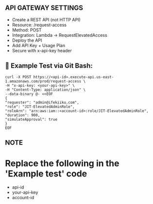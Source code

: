 ## API GATEWAY SETTINGS

- Create a REST API (not HTTP API)
- Resource: /request-access
- Method: POST
- Integration: Lambda → RequestElevatedAccess
- Deploy the API
- Add API Key + Usage Plan
- Secure with x-api-key header

## 🔐 Example Test via Git Bash:
    curl -X POST https://<api-id>.execute-api.us-east-1.amazonaws.com/prod/request-access \
    -H "x-api-key: <your-api-key>" \
    -H "Content-Type: application/json" \
    --data-binary @- <<EOF
    {
    "requester": "admin@ifekiiku.com",
    "role": "JIT-ElevatedAdminRole",
    "roleArn": "arn:aws:iam::<account-id>:role/JIT-ElevatedAdminRole",
    "duration": 900,
    "simulateApproval": true
    }
    EOF

## NOTE
# Replace the following in the 'Example test' code
- api-id
- your-api-key
- account-id